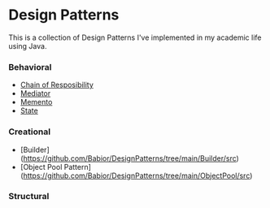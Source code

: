# Design Patterns
This is a collection of Design Patterns I've implemented in my academic life using Java.


### Behavioral
- [Chain of Resposibility](https://pages.github.com)
- [Mediator](https://pages.github.com)
- [Memento](https://pages.github.com)
- [State](https://pages.github.com)

### Creational
- [Builder] (https://github.com/Babior/DesignPatterns/tree/main/Builder/src)
- [Object Pool Pattern] (https://github.com/Babior/DesignPatterns/tree/main/ObjectPool/src)

### Structural
